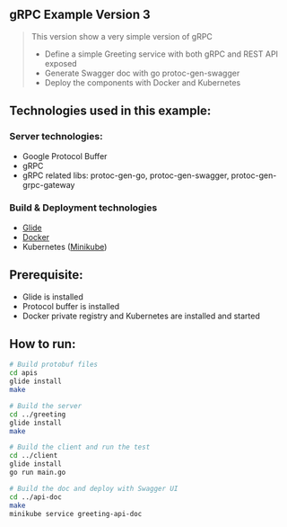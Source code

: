 ## gRPC Example Version 3

> This version show a very simple version of gRPC
>
> - Define a simple Greeting service with both gRPC and REST API exposed
> - Generate Swagger doc with go protoc-gen-swagger
> - Deploy the components with Docker and Kubernetes

## Technologies used in this example:

### Server technologies:

- Google Protocol Buffer
- gRPC
- gRPC related libs: protoc-gen-go, protoc-gen-swagger, protoc-gen-grpc-gateway

### Build  & Deployment technologies

- [Glide](https://glide.sh/)
- [Docker](https://www.docker.com/)
- Kubernetes ([Minikube](https://github.com/kubernetes/minikube))

## Prerequisite: 

- Glide is installed
- Protocol buffer is installed
- Docker private registry and  Kubernetes are installed and started

## How to run:

```sh
# Build protobuf files
cd apis
glide install
make

# Build the server
cd ../greeting
glide install
make

# Build the client and run the test
cd ../client
glide install
go run main.go

# Build the doc and deploy with Swagger UI
cd ../api-doc
make
minikube service greeting-api-doc
```

